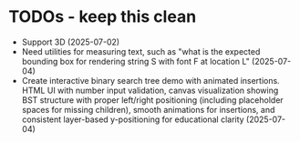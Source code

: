 # TODOs - keep this clean

- Support 3D (2025-07-02)
- Need utilities for measuring text, such as "what is the expected bounding box for rendering string S with font F at location L" (2025-07-04)
- Create interactive binary search tree demo with animated insertions. HTML UI with number input validation, canvas visualization showing BST structure with proper left/right positioning (including placeholder spaces for missing children), smooth animations for insertions, and consistent layer-based y-positioning for educational clarity (2025-07-04)
